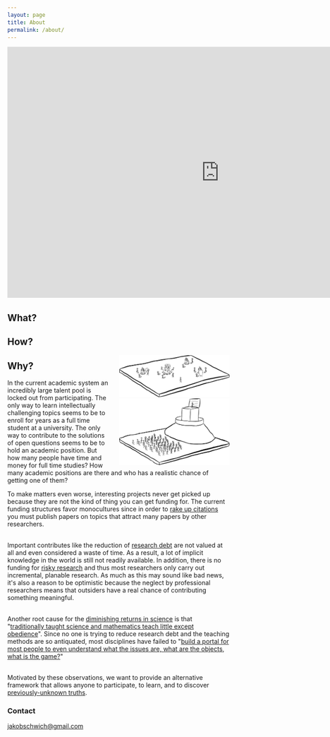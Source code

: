 ```yaml
---
layout: page
title: About
permalink: /about/
---
```


<iframe src="https://docs.google.com/presentation/d/e/2PACX-1vQQF7HZ7avX5yPQsRaEt8XUM8_2HIVoMFrK3Lis6R0k9oCzyVtNTKZp8EagpyWinfacaa5DTp6EcKSF/embed?start=false&loop=false&delayms=60000" frameborder="0" width="960" height="569" allowfullscreen="true" mozallowfullscreen="true" webkitallowfullscreen="true"></iframe>

## What?







## How?

<div style="float: right;margin-left:20px;max-width:250px;">
<img src="/tribes.png"  >
</div>


## Why?

<div style="float: right;margin-left:20px;max-width:250px;">
<img src="/academic.png"  >
</div>


In the current academic system an incredibly large talent pool is locked out from participating. The only way to learn intellectually challenging topics seems to be to enroll for years as a full time student at a university. The only way to contribute to the solutions of open questions seems to be to hold an academic position. But how many people have time and money for full time studies? How many academic positions are there and who has a realistic chance of getting one of them? 

To make matters even worse, interesting projects never get picked up because they are not the kind of thing you can get funding for. The current funding structures favor monocultures since in order to [rake up citations](https://arxiv.org/abs/1603.01204) you must publish papers on topics that attract many papers by other researchers. <br><br>


Important contributes like the reduction of [research debt](https://distill.pub/2017/research-debt/) are not valued at all and even considered a waste of time. As a result, a lot of implicit knowledge in the world is still not readily available. In addition, there is no funding for [risky research](https://physicstoday.scitation.org/doi/10.1063/1.1996476) and thus most researchers only carry out incremental, planable research. As much as this may sound like bad news, it's also a reason to be optimistic because the neglect by professional researchers means that outsiders have a real chance of contributing something meaningful. <br><br>

Another root cause for the [diminishing returns in science](https://www.theatlantic.com/science/archive/2018/11/diminishing-returns-science/575665/) is that "[traditionally taught science and mathematics teach little except obedience](https://arxiv.org/abs/physics/0512202)". Since no one is trying to reduce research debt and the teaching methods are so antiquated, most disciplines have failed to "[build a portal for most people to even understand what the issues are, what are the objects, what is the game?](http://podcasts.joerogan.net/podcasts/eric-weinstein-2)" <br><br>

Motivated by these observations, we want to provide an alternative framework that allows anyone to participate, to learn, and to discover [previously-unknown truths](https://meaningness.com/metablog/upgrade-your-cargo-cult). 



### Contact

[jakobschwich@gmail.com](mailto:jakobschwich@gmail.com)
